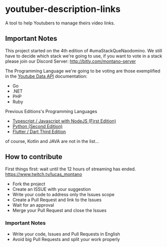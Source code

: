 # youtuber-description-links
A tool to help Youtubers to manage theirs video links.

## Important Notes
This project started on the 4th edition of #umaStackQueNaodomino. We still have to decide which stack we're going to use, if you want to vote in a stack please join our Discord Server: http://bitly.com/montano-server

The Programming Language we're going to be voting are those exemplified in the [Youtube Data API](https://developers.google.com/youtube/v3/code_samples/apps-script) documentation:
- Go
- .NET
- PHP
- Ruby

Previous Editions's Programming Languages
- [Typescript / Javascript with NodeJS (First Edition)](https://github.com/lucasmontano/twitch)
- [Python (Second Edition)](https://github.com/lucasmontano/magic-link)
- [Flutter / Dart Third Edition](https://github.com/lucasmontano/learn-tech)

of course, Kotlin and JAVA are not in the list...

## How to contribute
First things first: wait until the 12 hours of streaming has ended.
https://www.twitch.tv/lucas_montano

- Fork the project
- Create an ISSUE with your suggestion
- Write your code to address only the Issues scope
- Create a Pull Request and link to the Issues
- Wait for an approval
- Merge your Pull Request and close the Issues

### Important Notes
- Write your code, Issues and Pull Requests in English
- Avoid big Pull Requests and split your work properly
